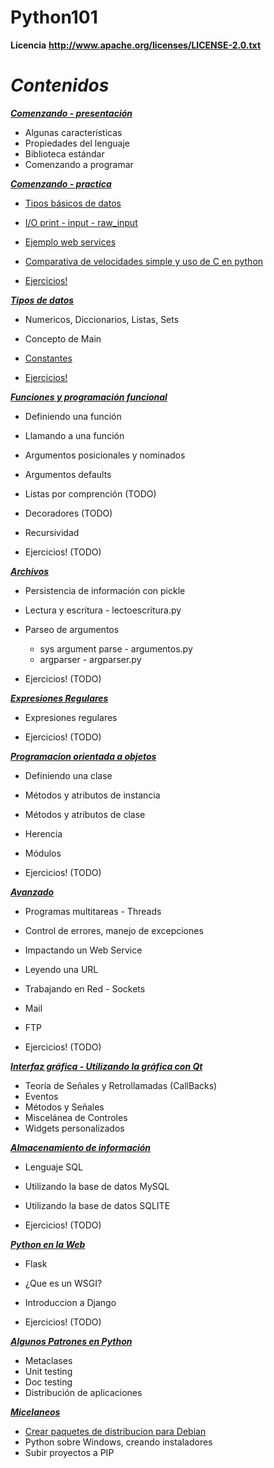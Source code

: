 Python101
=========

**Licencia**
__http://www.apache.org/licenses/LICENSE-2.0.txt__

**_Contenidos_**
================

[**_Comenzando - presentación_**](python_101_01.pdf)
* Algunas características
* Propiedades del lenguaje
* Biblioteca estándar
* Comenzando a programar

[**_Comenzando - practica_**](1.0-comenzando)
* [Tipos básicos de datos](1.0-comenzando/src/main.py)
* [I/O print - input - raw_input](1.0-comenzando/src/main.py)
* [Ejemplo web services](1.0-comenzando/src/ejemplosWS)
* [Comparativa de velocidades simple y uso de C en python](1.0-comenzando/src/ejemplosC)

* [Ejercicios!](1.0-comenzando/src/ejercicios.txt)

[**_Tipos de datos_**](1.5-tipos-de-datos)
* Numericos, Diccionarios, Listas, Sets
* Concepto de Main
* [Constantes](1.5-tipos-de-datos/src/constantes.py)

* [Ejercicios!](1.5-tipos-de-datos/src/ejercicios.txt)

[**_Funciones y programación funcional_**](1.5-tipos-de-datos)
* Definiendo una función
* Llamando a una función
* Argumentos posicionales y nominados
* Argumentos defaults
* Listas por comprención (TODO)
* Decoradores (TODO)
* Recursividad

* Ejercicios! (TODO)

[**_Archivos_**](2.5-archivos)
* Persistencia de información con pickle
* Lectura y escritura - lectoescritura.py
* Parseo de argumentos
	* sys argument parse - argumentos.py
	* argparser - argparser.py

* Ejercicios! (TODO)

[**_Expresiones Regulares_**](4.0-expresiones-regulares)
* Expresiones regulares

* Ejercicios! (TODO)

[**_Programacion orientada a objetos_**](3.0-clases-y-objetos)
* Definiendo una clase
* Métodos y atributos de instancia
* Métodos y atributos de clase
* Herencia
* Módulos

* Ejercicios! (TODO)

[**_Avanzado_**]()
* Programas multitareas - Threads
* Control de errores, manejo de excepciones

* Impactando un Web Service
* Leyendo una URL
* Trabajando en Red - Sockets
* Mail
* FTP

* Ejercicios! (TODO)

[**_Interfaz gráfica - Utilizando la gráfica con Qt_**]()
* Teoría de Señales y Retrollamadas (CallBacks)
* Eventos
* Métodos y Señales
* Miscelánea de Controles
* Widgets personalizados

[**_Almacenamiento de información_**]()
* Lenguaje SQL
* Utilizando la base de datos MySQL
* Utilizando la base de datos SQLITE

* Ejercicios! (TODO)

[**_Python en la Web_**]()
* Flask
* ¿Que es un WSGI?
* Introduccion a Django

* Ejercicios! (TODO)

[**_Algunos Patrones en Python_**]()
* Metaclases
* Unit testing
* Doc testing
* Distribución de aplicaciones

[**_Micelaneos_**]()
* [Crear paquetes de distribucion para Debian](11.0-dist/DISTRIB.txt)
* Python sobre Windows, creando instaladores
* Subir proyectos a PIP
